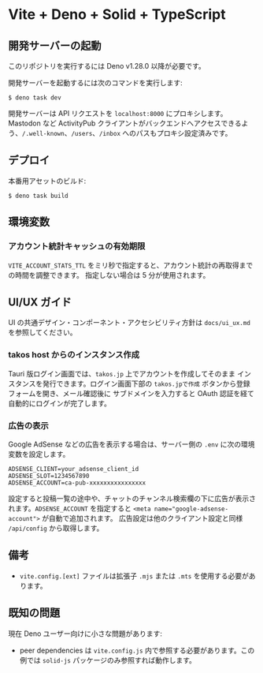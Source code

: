 # Vite + Deno + Solid + TypeScript

## 開発サーバーの起動

このリポジトリを実行するには Deno v1.28.0 以降が必要です。

開発サーバーを起動するには次のコマンドを実行します:

```
$ deno task dev
```

開発サーバーは API リクエストを `localhost:8000` にプロキシします。Mastodon など
ActivityPub
クライアントがバックエンドへアクセスできるよう、`/.well-known`、`/users`、`/inbox`
へのパスもプロキシ設定済みです。

## デプロイ

本番用アセットのビルド:

```
$ deno task build
```

## 環境変数

### アカウント統計キャッシュの有効期限

`VITE_ACCOUNT_STATS_TTL`
をミリ秒で指定すると、アカウント統計の再取得までの時間を調整できます。
指定しない場合は 5 分が使用されます。

## UI/UX ガイド

UI の共通デザイン・コンポーネント・アクセシビリティ方針は `docs/ui_ux.md`
を参照してください。

### takos host からのインスタンス作成

Tauri 版ログイン画面では、`takos.jp` 上でアカウントを作成してそのまま
インスタンスを発行できます。ログイン画面下部の `takos.jpで作成`
ボタンから登録フォームを開き、メール確認後に サブドメインを入力すると OAuth
認証を経て自動的にログインが完了します。

### 広告の表示

Google AdSense などの広告を表示する場合は、サーバー側の `.env`
に次の環境変数を設定します。

```env
ADSENSE_CLIENT=your_adsense_client_id
ADSENSE_SLOT=1234567890
ADSENSE_ACCOUNT=ca-pub-xxxxxxxxxxxxxxxx
```

設定すると投稿一覧の途中や、チャットのチャンネル検索欄の下に広告が表示されます。`ADSENSE_ACCOUNT`
を指定すると `<meta name="google-adsense-account">` が自動で追加されます。
広告設定は他のクライアント設定と同様 `/api/config` から取得します。

## 備考

- `vite.config.[ext]` ファイルは拡張子 `.mjs` または `.mts`
  を使用する必要があります。

## 既知の問題

現在 Deno ユーザー向けに小さな問題があります:

- peer dependencies は `vite.config.js` 内で参照する必要があります。この例では
  `solid-js` パッケージのみ参照すれば動作します。
